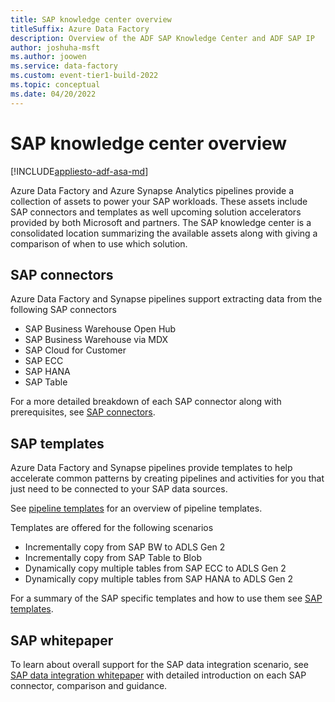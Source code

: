 ```yaml
---
title: SAP knowledge center overview
titleSuffix: Azure Data Factory
description: Overview of the ADF SAP Knowledge Center and ADF SAP IP
author: joshuha-msft
ms.author: joowen
ms.service: data-factory
ms.custom: event-tier1-build-2022
ms.topic: conceptual
ms.date: 04/20/2022
---
```


# SAP knowledge center overview

[!INCLUDE[appliesto-adf-asa-md](includes/appliesto-adf-asa-md.md)]

Azure Data Factory and Azure Synapse Analytics pipelines provide a collection of assets to power your SAP workloads. These assets include SAP connectors and templates as well upcoming solution accelerators provided by both Microsoft and partners. The SAP knowledge center is a consolidated location summarizing the available assets along with giving a comparison of when to use which solution.

## SAP connectors

Azure Data Factory and Synapse pipelines support extracting data from the following SAP connectors

- SAP Business Warehouse Open Hub
- SAP Business Warehouse via MDX
- SAP Cloud for Customer
- SAP ECC
- SAP HANA
- SAP Table

 For a more detailed breakdown of each SAP connector along with prerequisites, see [SAP connectors](industry-sap-connectors.md).

## SAP templates

Azure Data Factory and Synapse pipelines provide templates to help accelerate common patterns by creating pipelines and activities for you that just need to be connected to your SAP data sources.

See [pipeline templates](solution-templates-introduction.md) for an overview of pipeline templates.

Templates are offered for the following scenarios
- Incrementally copy from SAP BW to ADLS Gen 2
- Incrementally copy from SAP Table to Blob
- Dynamically copy multiple tables from SAP ECC to ADLS Gen 2
- Dynamically copy multiple tables from SAP HANA to ADLS Gen 2

For a summary of the SAP specific templates and how to use them see [SAP templates](industry-sap-templates.md).


## SAP whitepaper

To learn about overall support for the SAP data integration scenario, see [SAP data integration whitepaper](https://github.com/Azure/Azure-DataFactory/blob/master/whitepaper/SAP%20Data%20Integration%20using%20Azure%20Data%20Factory.pdf) with detailed introduction on each SAP connector, comparison and guidance.
